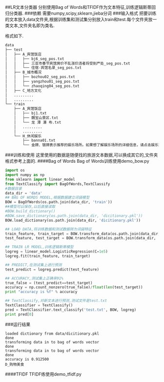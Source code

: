 ##LR文本分类器
分别使用Bag of Words和TFIDF作为文本特征,训练逻辑斯蒂回归分类器.
###依赖
需要numpy,scipy,sklearn,jieba分词
###输入格式
把要训练的文本放入data文件夹,根据训练集和测试集分别放入train和test.每个文件夹放一类文本,文件夹名即为类名.

格式如下.
```python
data
├── test
│   ├── A_宾馆饭店
│   │   ├── bj6_seg_pos.txt
│   │   ├── 三亚市春节宾馆房价不乱涨价违者将受到严处_seg_pos.txt
│   │   └── 住宿-宾馆名录_seg_pos.txt
│   ├── B_城市概况
│   │   ├── bozhou02_seg_pos.txt
│   │   ├── yangzhou01_seg_pos.txt
│   │   └── zhaoqing04_seg_pos.txt
│   ├── C_地方文化
│   .........
│   .........
└── train
    ├── A_宾馆饭店
    │   ├── bj1.txt
    │   ├── 魏宝山景区.txt
    │   └── 龙 潭 瀑 布.txt
    │   .........
    │   .........
    └── H_休闲娱乐
        ├── banna01.txt
        └── 金牌、银牌表示推荐的娱乐场所。如果想了解娱乐场所的详细信息，请点击娱乐场所名称。.txt

```
###训练和使用
这里使用的数据是随便找的旅游文本数据,可以换成其它的,文件夹格式参考上面的.
####Bag of Words
Bag of Words训练使用demo_bow.py
```python
import os
import numpy as np
from sklearn import linear_model
from TextClassify import BagOfWords,TextClassify
#数据目录
data_dir = 'data'
## BAG OF WORDS MODEL,根据数据建立词袋模型
BOW = BagOfWords(os.path.join(data_dir, 'train'))
##模型可以保存,以后直接读取
#BOW.build_dictionary()
#BOW.save_dictionary(os.path.join(data_dir, 'dicitionary.pkl'))
BOW.load_dictionary(os.path.join(data_dir, 'dicitionary.pkl'))

## LOAD DATA,将训练数据和测试数据转为词袋特征
train_feature, train_target = BOW.transform_data(os.path.join(data_dir, 'train'))
test_feature, test_target = BOW.transform_data(os.path.join(data_dir, 'test'))

## TRAIN LR MODEL,训练逻辑斯蒂模型
logreg = linear_model.LogisticRegression(C=1e5)
logreg.fit(train_feature, train_target)

## PREDICT,在测试集上进行预测
test_predict = logreg.predict(test_feature)

## ACCURACY,测试集上正确率91%
true_false = (test_predict==test_target)
accuracy = np.count_nonzero(true_false)/float(len(test_target))
print "accuracy is %f" % accuracy

## TextClassify,对新文本进行预测,测试文件是test.txt
TextClassifier = TextClassify()
pred = TextClassifier.text_classify('test.txt', BOW, logreg)
print pred[0]
```
###运行结果
```
loaded dictionary from data/dicitionary.pkl
done
transforming data in to bag of words vector
done
transforming data in to bag of words vector
done
accuracy is 0.912500
D_购物美食
```
####TFIDF
TFIDF练使用demo_tfidf.py